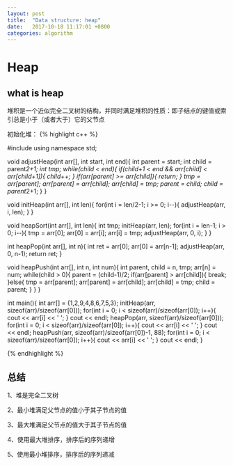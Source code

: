 ```yaml
---
layout: post
title:  "Data structure: heap"
date:   2017-10-18 11:17:01 +0800
categories: algorithm
---
```


# Heap




## what is heap

堆积是一个近似完全二叉树的结构，并同时满足堆积的性质：即子结点的键值或索引总是小于（或者大于）它的父节点

初始化堆：
{% highlight c++ %}

#include <iostream>
using namespace std;

void adjustHeap(int arr[], int start, int end){
    int parent = start;
    int child = parent*2+1;
    int tmp;
    while(child < end){
        if(child+1 < end && arr[child] < arr[child+1]){
            child++;
        }
        if(arr[parent] >= arr[child]){
            return;
        }
        tmp = arr[parent];
        arr[parent] = arr[child];
        arr[child] = tmp;
        parent = child;
        child = parent*2+1;
    }
}

void initHeap(int arr[], int len){
    for(int i = len/2-1; i >= 0; i--){
        adjustHeap(arr, i, len);
    }
}

void heapSort(int arr[], int len){
    int tmp;
    initHeap(arr, len);
    for(int i = len-1; i > 0; i--){
        tmp = arr[0];
        arr[0] = arr[i];
        arr[i] = tmp;
        adjustHeap(arr, 0, i);
    }
}

int heapPop(int arr[], int n){
    int ret = arr[0];
    arr[0] = arr[n-1];
    adjustHeap(arr, 0, n-1);
    return ret;
}

void heapPush(int arr[], int n, int num){
    int parent, child = n, tmp;
    arr[n] = num;
    while(child > 0){
        parent = (child-1)/2;
        if(arr[parent] > arr[child]){
            break;
        }else{
            tmp = arr[parent];
            arr[parent] = arr[child];
            arr[child] = tmp;
            child = parent;
        }
    }
}

int main(){
    int arr[] = {1,2,9,4,8,6,7,5,3};
    initHeap(arr, sizeof(arr)/sizeof(arr[0]));
    for(int i = 0; i < sizeof(arr)/sizeof(arr[0]); i++){
        cout << arr[i] << ' ';
    }
    cout << endl;
    heapPop(arr, sizeof(arr)/sizeof(arr[0]));
    for(int i = 0; i < sizeof(arr)/sizeof(arr[0]); i++){
        cout << arr[i] << ' ';
    }
    cout << endl;
    heapPush(arr, sizeof(arr)/sizeof(arr[0])-1, 88);
    for(int i = 0; i < sizeof(arr)/sizeof(arr[0]); i++){
        cout << arr[i] << ' ';
    }
    cout << endl;
}

{% endhighlight %}

## 总结

1、堆是完全二叉树

2、最小堆满足父节点的值小于其子节点的值

3、最大堆满足父节点的值大于其子节点的值

4、使用最大堆排序，排序后的序列递增

5、使用最小堆排序，排序后的序列递减

